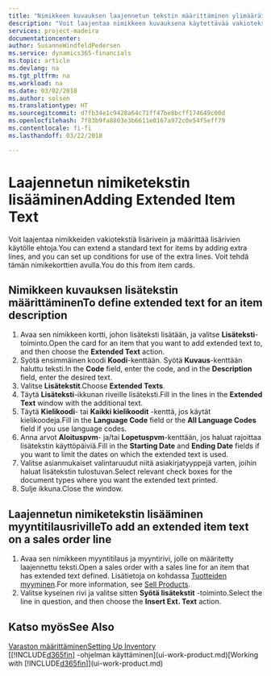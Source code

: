 ```yaml
---
title: "Nimikkeen kuvauksen laajennetun tekstin määrittäminen ylimääräisiä rivejä lisäämällä | Microsoft Docs"
description: "Voit laajentaa nimikkeen kuvauksena käytettävää vakiotekstiä lisäämällä ylimääräisiä rivejä."
services: project-madeira
documentationcenter: 
author: SusanneWindfeldPedersen
ms.service: dynamics365-financials
ms.topic: article
ms.devlang: na
ms.tgt_pltfrm: na
ms.workload: na
ms.date: 03/02/2018
ms.author: solsen
ms.translationtype: HT
ms.sourcegitcommit: d7fb34e1c9428a64c71ff47be8bcff174649c00d
ms.openlocfilehash: 7f83b9fa8803e3b6611e0167a972c0e54f5eff79
ms.contentlocale: fi-fi
ms.lasthandoff: 03/22/2018

---
```

# <a name="adding-extended-item-text"></a><span data-ttu-id="547dc-103">Laajennetun nimiketekstin lisääminen</span><span class="sxs-lookup"><span data-stu-id="547dc-103">Adding Extended Item Text</span></span>
<span data-ttu-id="547dc-104">Voit laajentaa nimikkeiden vakiotekstiä lisärivein ja määrittää lisärivien käytölle ehtoja.</span><span class="sxs-lookup"><span data-stu-id="547dc-104">You can extend a standard text for items by adding extra lines, and you can set up conditions for use of the extra lines.</span></span> <span data-ttu-id="547dc-105">Voit tehdä tämän nimikekorttien avulla.</span><span class="sxs-lookup"><span data-stu-id="547dc-105">You do this from item cards.</span></span>

## <a name="to-define-extended-text-for-an-item-description"></a><span data-ttu-id="547dc-106">Nimikkeen kuvauksen lisätekstin määrittäminen</span><span class="sxs-lookup"><span data-stu-id="547dc-106">To define extended text for an item description</span></span>
1. <span data-ttu-id="547dc-107">Avaa sen nimikkeen kortti, johon lisäteksti lisätään, ja valitse **Lisäteksti**-toiminto.</span><span class="sxs-lookup"><span data-stu-id="547dc-107">Open the card for an item that you want to add extended text to, and then choose the **Extended Text** action.</span></span>
2. <span data-ttu-id="547dc-108">Syötä ensimmäinen koodi  **Koodi**-kenttään. Syötä  **Kuvaus**-kenttään haluttu teksti.</span><span class="sxs-lookup"><span data-stu-id="547dc-108">In the **Code** field, enter the code, and in the **Description** field, enter the desired text.</span></span>
3. <span data-ttu-id="547dc-109">Valitse **Lisätekstit**.</span><span class="sxs-lookup"><span data-stu-id="547dc-109">Choose **Extended Texts**.</span></span>
4. <span data-ttu-id="547dc-110">Täytä **Lisäteksti**-ikkunan riveille lisäteksti.</span><span class="sxs-lookup"><span data-stu-id="547dc-110">Fill in the lines in the **Extended Text** window with the additional text.</span></span>
5. <span data-ttu-id="547dc-111">Täytä **Kielikoodi**- tai **Kaikki kielikoodit** -kenttä, jos käytät kielikoodeja.</span><span class="sxs-lookup"><span data-stu-id="547dc-111">Fill in the **Language Code** field or the **All Language Codes** field if you use language codes.</span></span>
6. <span data-ttu-id="547dc-112">Anna arvot **Aloituspvm**- ja/tai **Lopetuspvm**-kenttään, jos haluat rajoittaa lisätekstin käyttöpäiviä.</span><span class="sxs-lookup"><span data-stu-id="547dc-112">Fill in the **Starting Date** and **Ending Date** fields if you want to limit the dates on which the extended text is used.</span></span>
7. <span data-ttu-id="547dc-113">Valitse asianmukaiset valintaruudut niitä asiakirjatyyppejä varten, joihin haluat lisätekstin tulostuvan.</span><span class="sxs-lookup"><span data-stu-id="547dc-113">Select relevant check boxes for the document types where you want the extended text printed.</span></span>
8. <span data-ttu-id="547dc-114">Sulje ikkuna.</span><span class="sxs-lookup"><span data-stu-id="547dc-114">Close the window.</span></span>

## <a name="to-add-an-extended-item-text-on-a-sales-order-line"></a><span data-ttu-id="547dc-115">Laajennetun nimiketekstin lisääminen myyntitilausriville</span><span class="sxs-lookup"><span data-stu-id="547dc-115">To add an extended item text on a sales order line</span></span>
1. <span data-ttu-id="547dc-116">Avaa sen nimikkeen myyntitilaus ja myyntirivi, jolle on määritetty laajennettu teksti.</span><span class="sxs-lookup"><span data-stu-id="547dc-116">Open a sales order with a sales line for an item that has extended text defined.</span></span> <span data-ttu-id="547dc-117">Lisätietoja on kohdassa [Tuotteiden myyminen](sales-how-sell-products.md).</span><span class="sxs-lookup"><span data-stu-id="547dc-117">For more information, see [Sell Products](sales-how-sell-products.md).</span></span>
2. <span data-ttu-id="547dc-118">Valitse kyseinen rivi ja valitse sitten **Syötä lisätekstit** -toiminto.</span><span class="sxs-lookup"><span data-stu-id="547dc-118">Select the line in question, and then choose the **Insert Ext. Text** action.</span></span>

## <a name="see-also"></a><span data-ttu-id="547dc-119">Katso myös</span><span class="sxs-lookup"><span data-stu-id="547dc-119">See Also</span></span>
[<span data-ttu-id="547dc-120">Varaston määrittäminen</span><span class="sxs-lookup"><span data-stu-id="547dc-120">Setting Up Inventory</span></span>](inventory-setup-inventory.md)  
<span data-ttu-id="547dc-121">[[!INCLUDE[d365fin](includes/d365fin_md.md)] -ohjelman käyttäminen](ui-work-product.md)</span><span class="sxs-lookup"><span data-stu-id="547dc-121">[Working with [!INCLUDE[d365fin](includes/d365fin_md.md)]](ui-work-product.md)</span></span>

